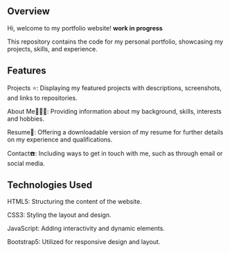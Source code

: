 ## Overview
Hi, welcome to my portfolio website! **work in progress**

This repository contains the code for my personal portfolio, showcasing my projects, skills, and experience.

## Features 
Projects ⭐️: Displaying my featured projects with descriptions, screenshots, and links to repositories.

About Me🙋🏻‍♀️: Providing information about my background, skills, interests and hobbies.

Resume📝: Offering a downloadable version of my resume for further details on my experience and qualifications.

Contact☎️: Including ways to get in touch with me, such as through email or social media.

## Technologies Used 
HTML5: Structuring the content of the website.

CSS3: Styling the layout and design.

JavaScript: Adding interactivity and dynamic elements.

Bootstrap5: Utilized for responsive design and layout.
